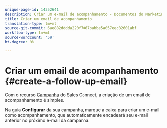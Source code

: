 ```yaml
---
unique-page-id: 14352641
description: Criar um e-mail de acompanhamento - Documentos do Marketing - Documentação do produto
title: Criar um email de acompanhamento
translation-type: tm+mt
source-git-commit: 6ae882dddda220f7067babbe5a057eec82601abf
workflow-type: tm+mt
source-wordcount: '59'
ht-degree: 0%

---
```



# Criar um email de acompanhamento {#create-a-follow-up-email}

Com o recurso [Campanha](/help/marketo/product-docs/marketo-sales-connect/campaigns/create-a-campaign.md) do Sales Connect, a criação de um email de acompanhamento é simples.

Na guia **Configurar** da sua campanha, marque a caixa para criar um e-mail como acompanhamento, que automaticamente encadeará seu e-mail anterior no próximo e-mail da campanha.
